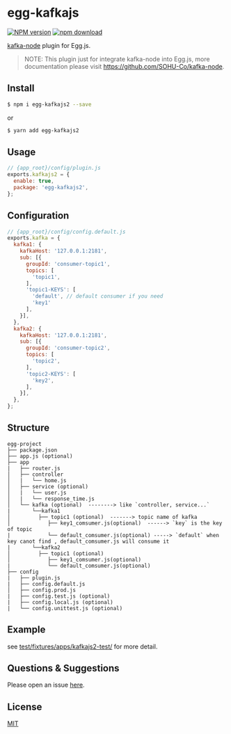 # egg-kafkajs

[![NPM version][npm-image]][npm-url]
[![npm download][download-image]][download-url]

[npm-image]: https://img.shields.io/npm/v/egg-kafkajs2.svg?style=flat-square
[npm-url]: https://npmjs.org/package/egg-kafkajs2
[download-image]: https://img.shields.io/npm/dm/egg-kafkajs2.svg?style=flat-square
[download-url]: https://npmjs.org/package/egg-kafkajs2

<!--
Description here.
-->

[kafka-node](https://github.com/SOHU-Co/kafka-node) plugin for Egg.js.

> NOTE: This plugin just for integrate kafka-node into Egg.js, more documentation please visit https://github.com/SOHU-Co/kafka-node.

## Install

```bash
$ npm i egg-kafkajs2 --save
```
or

```bash
$ yarn add egg-kafkajs2
```

## Usage

```js
// {app_root}/config/plugin.js
exports.kafkajs2 = {
  enable: true,
  package: 'egg-kafkajs2',
};
```

## Configuration

```js
// {app_root}/config/config.default.js
exports.kafka = {
  kafka1: {
    kafkaHost: '127.0.0.1:2181',
    sub: [{
      groupId: 'consumer-topic1',
      topics: [
        'topic1',
      ],
      'topic1-KEYS': [
        'default', // default consumer if you need
        'key1'
      ],
    }],
  },
  kafka2: {
    kafkaHost: '127.0.0.1:2181',
    sub: [{
      groupId: 'consumer-topic2',
      topics: [
        'topic2',
      ],
      'topic2-KEYS': [
        'key2',
      ],
    }],
  },
};

```

## Structure

```
egg-project
├── package.json
├── app.js (optional)
├── app
|   ├── router.js
│   ├── controller
│   |   └── home.js
│   ├── service (optional)
│   |   └── user.js
│   |   └── response_time.js
│   └── kafka (optional)  --------> like `controller, service...`
|       └──kafka1
│         ├── topic1 (optional)  -------> topic name of kafka
│            ├── key1_comsumer.js(optional)  ------> `key` is the key of topic
|            └── default_comsumer.js(optional) -----> `default` when key canot find , default_comsumer.js will consume it
|       └──kafka2
│         ├── topic1 (optional)  
│            ├── key1_comsumer.js(optional) 
|            └── default_comsumer.js(optional) 
├── config
|   ├── plugin.js
|   ├── config.default.js
│   ├── config.prod.js
|   ├── config.test.js (optional)
|   ├── config.local.js (optional)
|   └── config.unittest.js (optional)
```


## Example

see [test/fixtures/apps/kafkajs2-test/](test/fixtures/apps/kafkajs2-test) for more detail.

<!-- example here -->

## Questions & Suggestions

Please open an issue [here](https://github.com/eggjs/egg/issues).

## License

[MIT](LICENSE)
